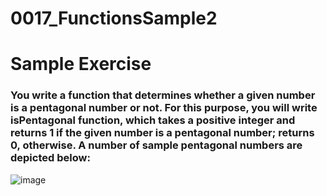 # 0017_FunctionsSample2

# Sample Exercise

### You write a function that determines whether a given number is a pentagonal number or not. For this purpose, you will write isPentagonal function, which takes a positive integer and returns 1 if the given number is a pentagonal number; returns 0, otherwise. A number of sample pentagonal numbers are depicted below:

![image](https://user-images.githubusercontent.com/56614596/96114091-d1831980-0eed-11eb-9223-d456f953c654.png)

